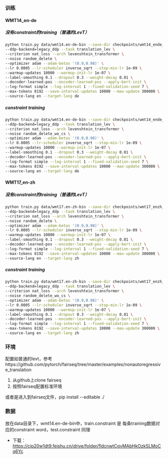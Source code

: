 ### 训练

#### WMT14_en-de

##### 没有constraint的training（普通的LevT）

```bash
python train.py data/wmt14.en-de-bin --save-dir checkpoints/wmt14_ende_distill \
--ddp-backend=legacy_ddp --task translation_lev \
--criterion nat_loss --arch levenshtein_transformer \
--noise random_delete \
--optimizer adam --adam-betas '(0.9,0.98)' \
--lr 0.0005 --lr-scheduler inverse_sqrt --stop-min-lr 1e-09 \
--warmup-updates 10000 --warmup-init-lr 1e-07 \
--label-smoothing 0.1 --dropout 0.3 --weight-decay 0.01 \
--decoder-learned-pos --encoder-learned-pos --apply-bert-init \
--log-format simple --log-interval 1 --fixed-validation-seed 7 \
--max-tokens 8192 --save-interval-updates 10000 --max-update 300000 \
--source-lang en --target-lang de
```

##### constraint training

```bash
python train.py data/wmt14.en-de-bin --save-dir checkpoints/wmt14_ende_distill_cst \
--ddp-backend=legacy_ddp --task translation_lev \
--criterion nat_loss --arch levenshtein_transformer \
--noise random_delete_wo_cs \
--optimizer adam --adam-betas '(0.9,0.98)' \
--lr 0.0005 --lr-scheduler inverse_sqrt --stop-min-lr 1e-09 \
--warmup-updates 10000 --warmup-init-lr 1e-07 \
--label-smoothing 0.1 --dropout 0.3 --weight-decay 0.01 \
--decoder-learned-pos --encoder-learned-pos --apply-bert-init \
--log-format simple --log-interval 1 --fixed-validation-seed 7 \
--max-tokens 8192 --save-interval-updates 10000 --max-update 300000 \
--source-lang en --target-lang de
```

#### WMT17_en-zh

##### 没有constraint的training（普通的LevT）

```bash
python train.py data/wmt17.en-zh-bin --save-dir checkpoints/wmt17_enzh_distill \
--ddp-backend=legacy_ddp --task translation_lev \
--criterion nat_loss --arch levenshtein_transformer \
--noise random_delete \
--optimizer adam --adam-betas '(0.9,0.98)' \
--lr 0.0005 --lr-scheduler inverse_sqrt --stop-min-lr 1e-09 \
--warmup-updates 10000 --warmup-init-lr 1e-07 \
--label-smoothing 0.1 --dropout 0.3 --weight-decay 0.01 \
--decoder-learned-pos --encoder-learned-pos --apply-bert-init \
--log-format simple --log-interval 1 --fixed-validation-seed 7 \
--max-tokens 8192 --save-interval-updates 10000 --max-update 300000 \
--source-lang en --target-lang zh
```

##### constraint training

```bash
python train.py data/wmt17.en-zh-bin --save-dir checkpoints/wmt17_enzh_distill_cst \
--ddp-backend=legacy_ddp --task translation_lev \
--criterion nat_loss --arch levenshtein_transformer \
--noise random_delete_wo_cs \
--optimizer adam --adam-betas '(0.9,0.98)' \
--lr 0.0005 --lr-scheduler inverse_sqrt --stop-min-lr 1e-09 \
--warmup-updates 10000 --warmup-init-lr 1e-07 \
--label-smoothing 0.1 --dropout 0.3 --weight-decay 0.01 \
--decoder-learned-pos --encoder-learned-pos --apply-bert-init \
--log-format simple --log-interval 1 --fixed-validation-seed 7 \
--max-tokens 8192 --save-interval-updates 10000 --max-update 300000 \
--source-lang en --target-lang zh
```

### 环境

配置如普通的levt，参考https://github.com/pytorch/fairseq/tree/master/examples/nonautoregressive_translation

1. 从github上clone fairseq
2. 按照fairseq配置标准环境

或者是进入到fairseq文件，pip install --editable ./

### 数据

放在data目录下，wmt14.en-de-bin中，train.constraint 是 每条training数据对应的constraint word，test.constraint 同理

- 下载：https://cip20w1dt9.feishu.cn/drive/folder/fldcnwtCgvMAbHkOzkSLMoCq6Yc